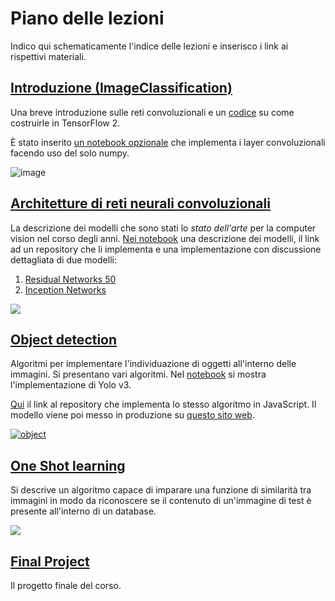 # Piano delle lezioni
Indico qui schematicamente l'indice delle lezioni e inserisco i link ai rispettivi materiali.

## [Introduzione (ImageClassification)](https://github.com/DeepLearningItalia/Computer-Vision-Hands-on/blob/main/Lectures_src/ImageClassification/README.md)
Una breve introduzione sulle reti convoluzionali e un [codice](https://github.com/DeepLearningItalia/Computer-Vision-Hands-on/blob/main/Lectures_src/ImageClassification/ConvolutionalNN-TFKeras.ipynb) su come costruirle in TensorFlow 2.

È stato inserito [un notebook opzionale](https://github.com/DeepLearningItalia/Computer-Vision-Hands-on/blob/main/Lectures_src/ImageClassification/CNNStepbyStep.ipynb) che implementa i layer convoluzionali facendo uso del solo numpy.

![image](https://user-images.githubusercontent.com/49638680/115029324-28ca6c80-9ec6-11eb-8883-074c5aad9ab3.png)


## [Architetture di reti neurali convoluzionali](https://github.com/DeepLearningItalia/Computer-Vision-Hands-on/blob/main/Lectures_src/CNNArchitectures)
La descrizione dei modelli che sono stati lo _stato dell'arte_ per la computer vision nel corso degli anni.
[Nei notebook](https://github.com/DeepLearningItalia/Computer-Vision-Hands-on/blob/main/Lectures_src/CNNArchitectures) una descrizione dei modelli, il link ad un repository che li implementa e una implementazione con discussione dettagliata di due modelli:

1. [Residual Networks 50](https://github.com/DeepLearningItalia/Computer-Vision-Hands-on/blob/main/Lectures_src/CNNArchitectures/CNN-InceptionNetwork.ipynb)
2. [Inception Networks](https://github.com/DeepLearningItalia/Computer-Vision-Hands-on/blob/main/Lectures_src/CNNArchitectures/ClassicalCNNArchitectures.ipynb)

![](https://miro.medium.com/max/512/1*cwR_ezx0jliDvVUV6yno5g.jpeg)

## [Object detection](https://github.com/DeepLearningItalia/Computer-Vision-Hands-on/blob/main/Lectures_src/ObjectDetection)

Algoritmi per implementare l'individuazione di oggetti all'interno delle immagini. Si presentano vari algoritmi. Nel [notebook](https://github.com/DeepLearningItalia/Computer-Vision-Hands-on/blob/main/Lectures_src/ObjectDetection/YoloCar_detection.ipynb) si mostra l'implementazione di Yolo v3.

[Qui](https://github.com/oscar-defelice/object-recognition-js) il link al repository che implementa lo stesso algoritmo in JavaScript.
Il modello viene poi messo in produzione su [questo sito web](https://oscar-defelice.github.io/object-recognition-js/).

<a href="https://oscar-defelice.github.io/object-recognition-js/" target="_blank" rel="handgesture recognition">![object](https://user-images.githubusercontent.com/49638680/115031746-cf177180-9ec8-11eb-831a-75dd90efc2fe.png)</a>

## [One Shot learning](https://github.com/DeepLearningItalia/Computer-Vision-Hands-on/blob/main/Lectures_src/SiameseNetwork/README.md)

Si descrive un algoritmo capace di imparare una funzione di similarità tra immagini in modo da riconoscere se il contenuto di un'immagine di test è presente all'interno di un database.

![](https://miro.medium.com/max/1334/1*w4qq-3WwL4N-WBPLxSeBIA.png)

## [Final Project](https://github.com/DeepLearningItalia/Computer-Vision-Hands-on/blob/main/Lectures_src/FinalProject/README.md)

Il progetto finale del corso.
